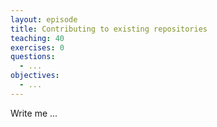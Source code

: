 ```yaml
---
layout: episode
title: Contributing to existing repositories
teaching: 40
exercises: 0
questions:
  - ...
objectives:
  - ...
---
```


Write me ...

